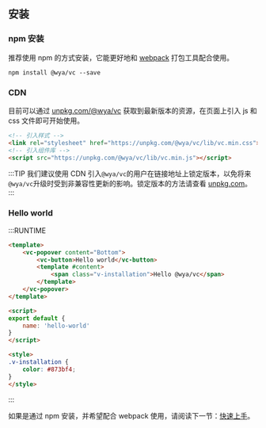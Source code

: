 ## 安装

### npm 安装

推荐使用 npm 的方式安装，它能更好地和 [webpack](https://webpack.js.org/) 打包工具配合使用。

```shell
npm install @wya/vc --save
```

### CDN

目前可以通过 [unpkg.com/@wya/vc](https://unpkg.com/@wya/vc/) 获取到最新版本的资源，在页面上引入 js 和 css 文件即可开始使用。

```html
<!-- 引入样式 -->
<link rel="stylesheet" href="https://unpkg.com/@wya/vc/lib/vc.min.css">
<!-- 引入组件库 -->
<script src="https://unpkg.com/@wya/vc/lib/vc.min.js"></script>
```

:::TIP
我们建议使用 CDN 引入`@wya/vc`的用户在链接地址上锁定版本，以免将来`@wya/vc`升级时受到非兼容性更新的影响。锁定版本的方法请查看 [unpkg.com](https://unpkg.com)。
:::

### Hello world

:::RUNTIME
```html
<template>
	<vc-popover content="Bottom">
		<vc-button>Hello world</vc-button>
		<template #content>
			<span class="v-installation">Hello @wya/vc</span>
		</template>
	</vc-popover>
</template>

<script>
export default {
	name: 'hello-world'
}
</script>

<style>
.v-installation {
	color: #873bf4;
}
</style>
```
:::

如果是通过 npm 安装，并希望配合 webpack 使用，请阅读下一节：[快速上手](/zh-CN/component/quickstart)。
